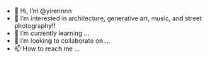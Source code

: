 - 👋 Hi, I’m @yirennnn
- 👀 I’m interested in architecture, generative art, music, and street photography!!
- 🌱 I’m currently learning ...
- 💞️ I’m looking to collaborate on ...
- 📫 How to reach me ...

<!---
yirennnn/yirennnn is a ✨ special ✨ repository because its `README.md` (this file) appears on your GitHub profile.
You can click the Preview link to take a look at your changes.
--->
